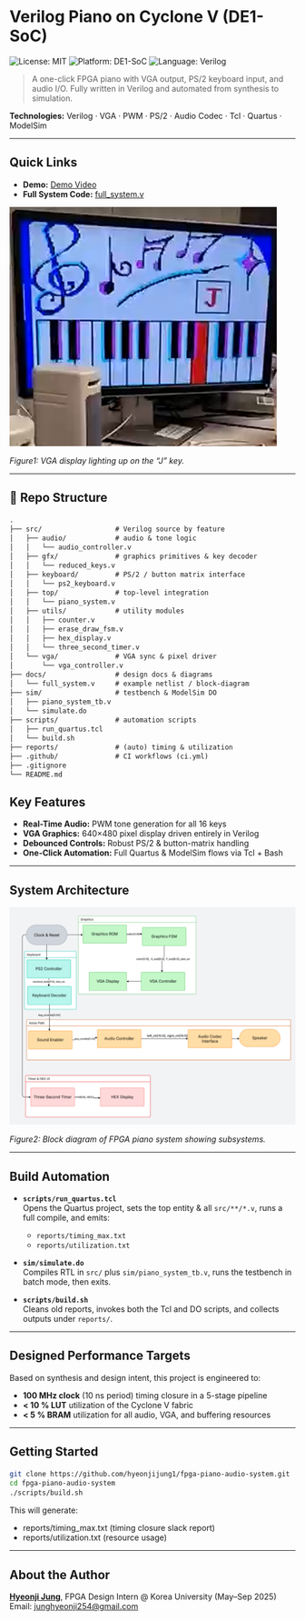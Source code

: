 # Verilog Piano on Cyclone V (DE1-SoC)
![License: MIT](https://img.shields.io/badge/license-MIT-blue.svg)
![Platform: DE1-SoC](https://img.shields.io/badge/platform-DE1--SoC-blue)
![Language: Verilog](https://img.shields.io/badge/language-Verilog-orange)

> A one-click FPGA piano with VGA output, PS/2 keyboard input, and audio I/O. Fully written in Verilog and automated from synthesis to simulation.

**Technologies:** Verilog · VGA · PWM · PS/2 · Audio Codec · Tcl · Quartus · ModelSim

---

## Quick Links

- **Demo:** [Demo Video](https://drive.google.com/file/d/1-k1kQWv2bcY4y-GO6ZJZvzP8-Z2Uc33Q/view?resourcekey)
- **Full System Code:** [full_system.v](https://github.com/hyeonjijung1/fpga-piano-audio-system/blob/main/docs/full_system.v)


![FPGA Piano Demo](https://raw.githubusercontent.com/hyeonjijung1/fpga-piano-audio-system/main/docs/demo_photo.png)

*Figure1: VGA display lighting up on the “J” key.*

---

## 📂 Repo Structure

```plaintext
.
├── src/                  # Verilog source by feature
│   ├── audio/            # audio & tone logic
│   │   └── audio_controller.v
│   ├── gfx/              # graphics primitives & key decoder
│   │   └── reduced_keys.v
│   ├── keyboard/         # PS/2 / button matrix interface
│   │   └── ps2_keyboard.v
│   ├── top/              # top‐level integration
│   │   └── piano_system.v
│   ├── utils/            # utility modules
│   │   ├── counter.v
│   │   ├── erase_draw_fsm.v
│   │   ├── hex_display.v
│   │   └── three_second_timer.v
│   └── vga/              # VGA sync & pixel driver
│       └── vga_controller.v
├── docs/                 # design docs & diagrams
│   └── full_system.v     # example netlist / block‐diagram
├── sim/                  # testbench & ModelSim DO
│   ├── piano_system_tb.v
│   └── simulate.do
├── scripts/              # automation scripts
│   ├── run_quartus.tcl
│   └── build.sh
├── reports/              # (auto) timing & utilization
├── .github/              # CI workflows (ci.yml)
├── .gitignore
└── README.md
``` 
## Key Features

- **Real-Time Audio:** PWM tone generation for all 16 keys  
- **VGA Graphics:** 640×480 pixel display driven entirely in Verilog  
- **Debounced Controls:** Robust PS/2 & button-matrix handling  
- **One-Click Automation:** Full Quartus & ModelSim flows via Tcl + Bash  

---

## System Architecture

![FPGA Piano Block Diagram](https://raw.githubusercontent.com/hyeonjijung1/fpga-piano-audio-system/main/docs/block_diagram_piano.png)

 *Figure2: Block diagram of FPGA piano system showing subsystems.*

 
---

## Build Automation

- **`scripts/run_quartus.tcl`**  
  Opens the Quartus project, sets the top entity & all `src/**/*.v`, runs a full compile, and emits:  
  - `reports/timing_max.txt`  
  - `reports/utilization.txt`

- **`sim/simulate.do`**  
  Compiles RTL in `src/` plus `sim/piano_system_tb.v`, runs the testbench in batch mode, then exits.

- **`scripts/build.sh`**  
  Cleans old reports, invokes both the Tcl and DO scripts, and collects outputs under `reports/`.

---
## Designed Performance Targets

Based on synthesis and design intent, this project is engineered to:

- **100 MHz clock** (10 ns period) timing closure in a 5-stage pipeline  
- **< 10 % LUT** utilization of the Cyclone V fabric  
- **< 5 % BRAM** utilization for all audio, VGA, and buffering resources  
---

## Getting Started

```bash
git clone https://github.com/hyeonjijung1/fpga-piano-audio-system.git
cd fpga-piano-audio-system
./scripts/build.sh
```
This will generate:

- reports/timing_max.txt (timing closure slack report)
- reports/utilization.txt (resource usage)

---

## About the Author
**[Hyeonji Jung](https://linkedin.com/in/hyeonjijung-uoft)**, FPGA Design Intern @ Korea University (May–Sep 2025)  
Email: [junghyeonji254@gmail.com](mailto:junghyeonji254@gmail.com)



